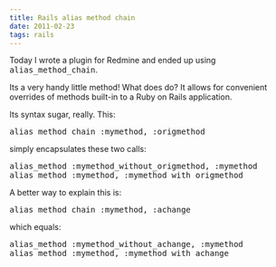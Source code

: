 ```yaml
---
title: Rails alias method chain
date: 2011-02-23
tags: rails
---
```

Today I wrote a plugin for Redmine and ended up using <tt>alias\_method\_chain</tt>.

Its a very handy little method! What does  do? It allows for convenient overrides of methods built-in to a Ruby on Rails application.

Its syntax sugar, really. This:

<pre class="sh_ruby">
alias_method_chain :mymethod, :origmethod
</pre>

simply encapsulates these two calls:

<pre class="sh_ruby">
alias_method :mymethod_without_origmethod, :mymethod
alias_method :mymethod, :mymethod_with_origmethod
</pre>

A better way to explain this is:

<pre class="sh_ruby">
alias_method_chain :mymethod, :achange
</pre>

which equals:

<pre class="sh_ruby">
alias_method :mymethod_without_achange, :mymethod
alias_method :mymethod, :mymethod_with_achange
</pre>

